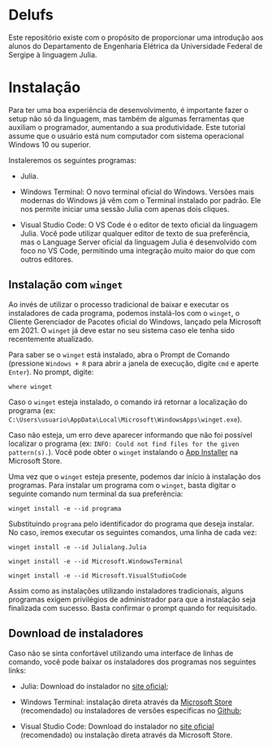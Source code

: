 # Delufs

Este repositório existe com o propósito de proporcionar uma introdução aos alunos do Departamento de Engenharia Elétrica da Universidade Federal de Sergipe à linguagem Julia.

# Instalação

Para ter uma boa experiência de desenvolvimento, é importante fazer o setup não só da linguagem, mas também de algumas ferramentas que auxiliam o programador, aumentando a sua produtividade. Este tutorial assume que o usuário está num computador com sistema operacional Windows 10 ou superior.

Instaleremos os seguintes programas:

- Julia.

- Windows Terminal: O novo terminal oficial do Windows. Versões mais modernas do Windows já vêm com o Terminal instalado por padrão. Ele nos permite iniciar uma sessão Julia com apenas dois cliques.

- Visual Studio Code: O VS Code é o editor de texto oficial da linguagem Julia. Você pode utilizar qualquer editor de texto de sua preferência, mas o Language Server oficial da linguagem Julia é desenvolvido com foco no VS Code, permitindo uma integração muito maior do que com outros editores.

## Instalação com `winget`

Ao invés de utilizar o processo tradicional de baixar e executar os instaladores de cada programa, podemos instalá-los com o `winget`, o Cliente Gerenciador de Pacotes oficial do Windows, lançado pela Microsoft em 2021. O `winget` já deve estar no seu sistema caso ele tenha sido recentemente atualizado.

Para saber se o `winget` está instalado, abra o Prompt de Comando (pressione `Windows + R` para abrir a janela de execução, digite `cmd` e aperte `Enter`). No prompt, digite:

    where winget

Caso o `winget` esteja instalado, o comando irá retornar a localização do programa (ex: `C:\Users\usuario\AppData\Local\Microsoft\WindowsApps\winget.exe`).

Caso não esteja, um erro deve aparecer informando que não foi possível localizar o programa (ex: `INFO: Could not find files for the given pattern(s).`). Você pode obter o `winget` instalando o [App Installer](https://www.microsoft.com/store/productId/9NBLGGH4NNS1) na Microsoft Store.

Uma vez que o `winget` esteja presente, podemos dar início à instalação dos programas. Para instalar um programa com o `winget`, basta digitar o seguinte comando num terminal da sua preferência:

    winget install -e --id programa

Substituindo `programa` pelo identificador do programa que deseja instalar. No caso, iremos executar os seguintes comandos, uma linha de cada vez:

    winget install -e --id Julialang.Julia

    winget install -e --id Microsoft.WindowsTerminal

    winget install -e --id Microsoft.VisualStudioCode

Assim como as instalações utilizando instaladores tradicionais, alguns programas exigem privilégios de administrador para que a instalação seja finalizada com sucesso. Basta confirmar o prompt quando for requisitado.

## Download de instaladores

Caso não se sinta confortável utilizando uma interface de linhas de comando, você pode baixar os instaladores dos programas nos seguintes links:

- Julia: Download do instalador no [site oficial](https://julialang.org/downloads/);

- Windows Terminal: instalação direta através da [Microsoft Store](https://www.microsoft.com/store/productId/9N0DX20HK701) (recomendado) ou instaladores de versões específicas no [Github](https://github.com/microsoft/terminal/releases);

- Visual Studio Code: Download do instalador no [site oficial](https://code.visualstudio.com/Download) (recomendado) ou instalação direta através da Microsoft Store.

